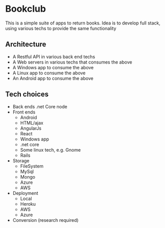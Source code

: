 # Bookclub
This is a simple suite of apps to return books.
Idea is to develop full stack, using various techs to provide the same functionality

## Architecture
- A Restful API in various back end techs 
- A Web servers in various techs that consumes the above
- A Windows app to consume the above
- A Linux app to consume the above
- An Android app to consume the above

## Tech choices
- Back ends
.net Core
node
- Front ends
  - Android
  - HTML/ajax
  - AngularJs
  - React
  - Windows app
  - .net core
  - Some linux tech, e.g. Gnome
  - Rails
- Storage
  - FileSystem
  - MySql
  - Mongo
  - Azure
  - AWS
- Deployment
  - Local
  - Heroku
  - AWS
  - Azure
- Conversion (research required)

